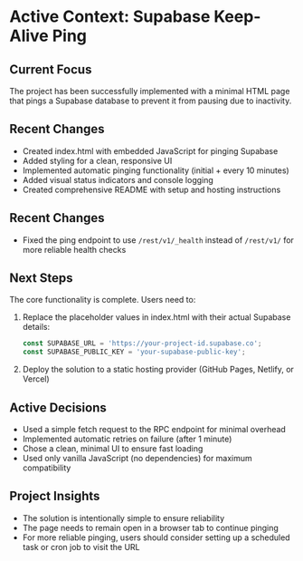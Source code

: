# Active Context: Supabase Keep-Alive Ping

## Current Focus
The project has been successfully implemented with a minimal HTML page that pings a Supabase database to prevent it from pausing due to inactivity.

## Recent Changes
- Created index.html with embedded JavaScript for pinging Supabase
- Added styling for a clean, responsive UI
- Implemented automatic pinging functionality (initial + every 10 minutes)
- Added visual status indicators and console logging
- Created comprehensive README with setup and hosting instructions

## Recent Changes
- Fixed the ping endpoint to use `/rest/v1/_health` instead of `/rest/v1/` for more reliable health checks

## Next Steps
The core functionality is complete. Users need to:

1. Replace the placeholder values in index.html with their actual Supabase details:
   ```javascript
   const SUPABASE_URL = 'https://your-project-id.supabase.co';
   const SUPABASE_PUBLIC_KEY = 'your-supabase-public-key';
   ```

2. Deploy the solution to a static hosting provider (GitHub Pages, Netlify, or Vercel)

## Active Decisions
- Used a simple fetch request to the RPC endpoint for minimal overhead
- Implemented automatic retries on failure (after 1 minute)
- Chose a clean, minimal UI to ensure fast loading
- Used only vanilla JavaScript (no dependencies) for maximum compatibility

## Project Insights
- The solution is intentionally simple to ensure reliability
- The page needs to remain open in a browser tab to continue pinging
- For more reliable pinging, users should consider setting up a scheduled task or cron job to visit the URL